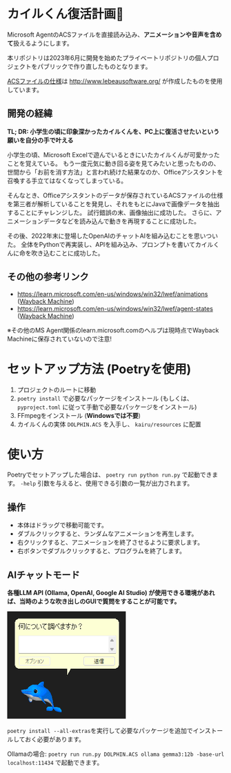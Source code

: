 # カイルくん復活計画🐬

Microsoft AgentのACSファイルを直接読み込み、**アニメーションや音声を含めて**扱えるようにします。

本リポジトリは2023年6月に開発を始めたプライベートリポジトリの個人プロジェクトをパブリックで作り直したものとなります。

[ACSファイルの仕様](http://www.lebeausoftware.org/download.aspx?ID=25001fc7-18e9-49a4-90dc-21e8ff46aa1d)は <http://www.lebeausoftware.org/> が作成したものを使用しています。


## 開発の経緯

**TL; DR: 小学生の頃に印象深かったカイルくんを、PC上に復活させたいという願いを自分の手で叶える**

小学生の頃、Microsoft Excelで遊んでいるときにいたカイルくんが可愛かったことを覚えている。
もう一度元気に動き回る姿を見てみたいと思ったものの、世間から「お前を消す方法」と言われ続けた結果なのか、Officeアシスタントを召喚する手立てはなくなってしまっている。

そんなとき、Officeアシスタントのデータが保存されているACSファイルの仕様を第三者が解析していることを発見し、それをもとにJavaで画像データを抽出することにチャレンジした。
試行錯誤の末、画像抽出に成功した。
さらに、アニメーションデータなどを読み込んで動きを再現することに成功した。

その後、2022年末に登場したOpenAIのチャットAIを組み込むことを思いついた。
全体をPythonで再実装し、APIを組み込み、プロンプトを書いてカイルくんに命を吹き込むことに成功した。


## その他の参考リンク

- <https://learn.microsoft.com/en-us/windows/win32/lwef/animations> ([Wayback Machine](http://web.archive.org/web/20230726123635/https://learn.microsoft.com/en-us/windows/win32/lwef/animations))
- <https://learn.microsoft.com/en-us/windows/win32/lwef/agent-states> ([Wayback Machine](http://web.archive.org/web/20230726123713/https://learn.microsoft.com/en-us/windows/win32/lwef/agent-states))

※その他のMS Agent関係のlearn.microsoft.comのヘルプは現時点でWayback Machineに保存されていないので注意!


# セットアップ方法 (Poetryを使用)

1. プロジェクトのルートに移動
2. `poetry install` で必要なパッケージをインストール (もしくは、 `pyproject.toml` に従って手動で必要なパッケージをインストール)
3. FFmpegをインストール (**Windowsでは不要**)
4. カイルくんの実体 `DOLPHIN.ACS` を入手し、 `kairu/resources` に配置


# 使い方

Poetryでセットアップした場合は、 `poetry run python run.py` で起動できます。
`-help` 引数を与えると、使用できる引数の一覧が出力されます。


## 操作

- 本体はドラッグで移動可能です。
- ダブルクリックすると、ランダムなアニメーションを再生します。
- 右クリックすると、アニメーションを終了させるように要求します。
- 右ボタンでダブルクリックすると、プログラムを終了します。


## AIチャットモード

**各種LLM API (Ollama, OpenAI, Google AI Studio) が使用できる環境があれば、当時のような吹き出しのGUIで質問をすることが可能です。**

![](./doc-resources/chat-mode.png)

`poetry install --all-extras`を実行して必要なパッケージを追加でインストールしておく必要があります。

Ollamaの場合: `poetry run run.py DOLPHIN.ACS ollama gemma3:12b -base-url localhost:11434` で起動できます。
